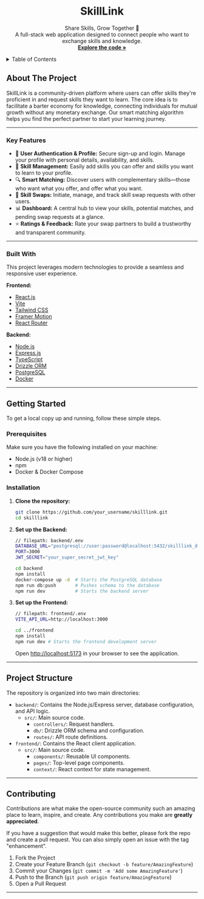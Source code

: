 <div align="center">
  <h1 align="center">SkillLink</h1>
  <p align="center">
    Share Skills, Grow Together 🚀
    <br />
    A full-stack web application designed to connect people who want to exchange skills and knowledge.
    <br />
    <a href="/frontend/src/pages/Home.jsx"><strong>Explore the code »</strong></a>
  </p>
</div>

<!-- TABLE OF CONTENTS -->
<details>
  <summary>Table of Contents</summary>
  <ol>
    <li><a href="#about-the-project">About The Project</a></li>
    <li><a href="#key-features">Key Features</a></li>
    <li><a href="#built-with">Built With</a></li>
    <li><a href="#getting-started">Getting Started</a></li>
    <li><a href="#project-structure">Project Structure</a></li>
    <li><a href="#contributing">Contributing</a></li>
    <li><a href="#license">License</a></li>
  </ol>
</details>

<!-- ABOUT THE PROJECT -->
## About The Project

SkillLink is a community-driven platform where users can offer skills they're proficient in and request skills they want to learn. The core idea is to facilitate a barter economy for knowledge, connecting individuals for mutual growth without any monetary exchange. Our smart matching algorithm helps you find the perfect partner to start your learning journey.

---

### Key Features

*   👤 **User Authentication & Profile:** Secure sign-up and login. Manage your profile with personal details, availability, and skills.
*   🧠 **Skill Management:** Easily add skills you can offer and skills you want to learn to your profile.
*   🔍 **Smart Matching:** Discover users with complementary skills—those who want what you offer, and offer what you want.
*   🔄 **Skill Swaps:** Initiate, manage, and track skill swap requests with other users.
*   📊 **Dashboard:** A central hub to view your skills, potential matches, and pending swap requests at a glance.
*   ⭐ **Ratings & Feedback:** Rate your swap partners to build a trustworthy and transparent community.

---

### Built With

This project leverages modern technologies to provide a seamless and responsive user experience.

**Frontend:**
*   [React.js](https://reactjs.org/)
*   [Vite](https://vitejs.dev/)
*   [Tailwind CSS](https://tailwindcss.com/)
*   [Framer Motion](https://www.framer.com/motion/)
*   [React Router](https://reactrouter.com/)

**Backend:**
*   [Node.js](https://nodejs.org/)
*   [Express.js](https://expressjs.com/)
*   [TypeScript](https://www.typescriptlang.org/)
*   [Drizzle ORM](https://orm.drizzle.team/)
*   [PostgreSQL](https://www.postgresql.org/)
*   [Docker](https://www.docker.com/)

---

## Getting Started

To get a local copy up and running, follow these simple steps.

### Prerequisites

Make sure you have the following installed on your machine:
*   Node.js (v18 or higher)
*   npm
*   Docker & Docker Compose

### Installation

1.  **Clone the repository:**
    ```sh
    git clone https://github.com/your_username/skilllink.git
    cd skilllink
    ```

2.  **Set up the Backend:**
    ```sh
    // filepath: backend/.env
    DATABASE_URL="postgresql://user:password@localhost:5432/skilllink_db"
    PORT=3000
    JWT_SECRET="your_super_secret_jwt_key"
    ```
    ```sh
    cd backend
    npm install
    docker-compose up -d  # Starts the PostgreSQL database
    npm run db:push       # Pushes schema to the database
    npm run dev           # Starts the backend server
    ```

3.  **Set up the Frontend:**
    ```sh
    // filepath: frontend/.env
    VITE_API_URL=http://localhost:3000
    ```
    ```sh
    cd ../frontend
    npm install
    npm run dev # Starts the frontend development server
    ```
    Open [http://localhost:5173](http://localhost:5173) in your browser to see the application.

---

## Project Structure

The repository is organized into two main directories:

*   `backend/`: Contains the Node.js/Express server, database configuration, and API logic.
    *   `src/`: Main source code.
        *   `controllers/`: Request handlers.
        *   `db/`: Drizzle ORM schema and configuration.
        *   `routes/`: API route definitions.
*   `frontend/`: Contains the React client application.
    *   `src/`: Main source code.
        *   `components/`: Reusable UI components.
        *   `pages/`: Top-level page components.
        *   `context/`: React context for state management.

---

## Contributing

Contributions are what make the open-source community such an amazing place to learn, inspire, and create. Any contributions you make are **greatly appreciated**.

If you have a suggestion that would make this better, please fork the repo and create a pull request. You can also simply open an issue with the tag "enhancement".

1.  Fork the Project
2.  Create your Feature Branch (`git checkout -b feature/AmazingFeature`)
3.  Commit your Changes (`git commit -m 'Add some AmazingFeature'`)
4.  Push to the Branch (`git push origin feature/AmazingFeature`)
5.  Open a Pull Request

---